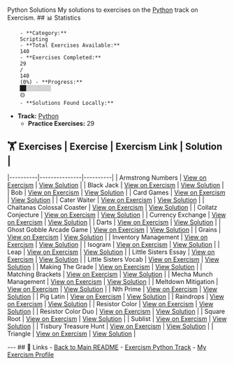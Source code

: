 #
Python
Solutions My solutions to exercises on the [Python](https://exercism.org/tracks/python)
track on Exercism. ## 📊 Statistics

        - **Category:**
        Scripting
        - **Total Exercises Available:**
        140
        - **Exercises Completed:**
        29
        /
        140
        (0%) - **Progress:**
        ██░░░░░░░░
        🟡
        - **Solutions Found Locally:**
        
- **Track:** [Python](https://exercism.org/tracks/python)
    - **Practice Exercises:**
    29

## 🏋️ Exercises | Exercise | Exercism Link | Solution |
|----------|---------------|----------|
    |
    Armstrong Numbers
    | [View on Exercism](https://exercism.org/tracks/python/exercises/armstrong-numbers) | [View Solution](armstrong-numbers/README.md) |
    |
    Black Jack
    | [View on Exercism](https://exercism.org/tracks/python/exercises/black-jack) | [View Solution](black-jack/README.md) |
    |
    Bob
    | [View on Exercism](https://exercism.org/tracks/python/exercises/bob) | [View Solution](bob/README.md) |
    |
    Card Games
    | [View on Exercism](https://exercism.org/tracks/python/exercises/card-games) | [View Solution](card-games/README.md) |
    |
    Cater Waiter
    | [View on Exercism](https://exercism.org/tracks/python/exercises/cater-waiter) | [View Solution](cater-waiter/README.md) |
    |
    Chaitanas Colossal Coaster
    | [View on Exercism](https://exercism.org/tracks/python/exercises/chaitanas-colossal-coaster) | [View Solution](chaitanas-colossal-coaster/README.md) |
    |
    Collatz Conjecture
    | [View on Exercism](https://exercism.org/tracks/python/exercises/collatz-conjecture) | [View Solution](collatz-conjecture/README.md) |
    |
    Currency Exchange
    | [View on Exercism](https://exercism.org/tracks/python/exercises/currency-exchange) | [View Solution](currency-exchange/README.md) |
    |
    Darts
    | [View on Exercism](https://exercism.org/tracks/python/exercises/darts) | [View Solution](darts/README.md) |
    |
    Ghost Gobble Arcade Game
    | [View on Exercism](https://exercism.org/tracks/python/exercises/ghost-gobble-arcade-game) | [View Solution](ghost-gobble-arcade-game/README.md) |
    |
    Grains
    | [View on Exercism](https://exercism.org/tracks/python/exercises/grains) | [View Solution](grains/README.md) |
    |
    Inventory Management
    | [View on Exercism](https://exercism.org/tracks/python/exercises/inventory-management) | [View Solution](inventory-management/README.md) |
    |
    Isogram
    | [View on Exercism](https://exercism.org/tracks/python/exercises/isogram) | [View Solution](isogram/README.md) |
    |
    Leap
    | [View on Exercism](https://exercism.org/tracks/python/exercises/leap) | [View Solution](leap/README.md) |
    |
    Little Sisters Essay
    | [View on Exercism](https://exercism.org/tracks/python/exercises/little-sisters-essay) | [View Solution](little-sisters-essay/README.md) |
    |
    Little Sisters Vocab
    | [View on Exercism](https://exercism.org/tracks/python/exercises/little-sisters-vocab) | [View Solution](little-sisters-vocab/README.md) |
    |
    Making The Grade
    | [View on Exercism](https://exercism.org/tracks/python/exercises/making-the-grade) | [View Solution](making-the-grade/README.md) |
    |
    Matching Brackets
    | [View on Exercism](https://exercism.org/tracks/python/exercises/matching-brackets) | [View Solution](matching-brackets/README.md) |
    |
    Mecha Munch Management
    | [View on Exercism](https://exercism.org/tracks/python/exercises/mecha-munch-management) | [View Solution](mecha-munch-management/README.md) |
    |
    Meltdown Mitigation
    | [View on Exercism](https://exercism.org/tracks/python/exercises/meltdown-mitigation) | [View Solution](meltdown-mitigation/README.md) |
    |
    Nth Prime
    | [View on Exercism](https://exercism.org/tracks/python/exercises/nth-prime) | [View Solution](nth-prime/README.md) |
    |
    Pig Latin
    | [View on Exercism](https://exercism.org/tracks/python/exercises/pig-latin) | [View Solution](pig-latin/README.md) |
    |
    Raindrops
    | [View on Exercism](https://exercism.org/tracks/python/exercises/raindrops) | [View Solution](raindrops/README.md) |
    |
    Resistor Color
    | [View on Exercism](https://exercism.org/tracks/python/exercises/resistor-color) | [View Solution](resistor-color/README.md) |
    |
    Resistor Color Duo
    | [View on Exercism](https://exercism.org/tracks/python/exercises/resistor-color-duo) | [View Solution](resistor-color-duo/README.md) |
    |
    Square Root
    | [View on Exercism](https://exercism.org/tracks/python/exercises/square-root) | [View Solution](square-root/README.md) |
    |
    Sublist
    | [View on Exercism](https://exercism.org/tracks/python/exercises/sublist) | [View Solution](sublist/README.md) |
    |
    Tisbury Treasure Hunt
    | [View on Exercism](https://exercism.org/tracks/python/exercises/tisbury-treasure-hunt) | [View Solution](tisbury-treasure-hunt/README.md) |
    |
    Triangle
    | [View on Exercism](https://exercism.org/tracks/python/exercises/triangle) | [View Solution](triangle/README.md) |

--- ## 🔗 Links - [Back to Main README](../README.md) - [Exercism
Python
Track](https://exercism.org/tracks/python) - [My Exercism
Profile](https://exercism.org/profiles/princemuel)
